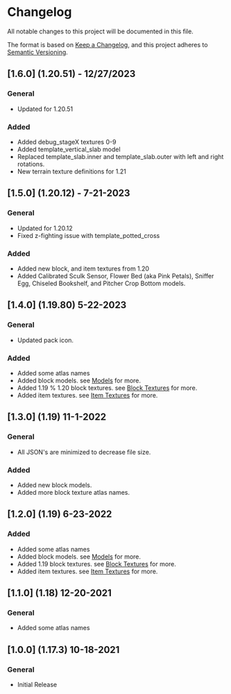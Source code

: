 # Changelog

All notable changes to this project will be documented in this file.

The format is based on [Keep a Changelog](https://keepachangelog.com/en/1.0.0/), and this project adheres to [Semantic Versioning](https://semver.org/spec/v2.0.0.html).

## [1.6.0] (1.20.51) - 12/27/2023
### General
- Updated for 1.20.51

### Added
- Added debug_stageX textures 0-9
- Added template_vertical_slab model
- Replaced template_slab.inner and template_slab.outer with left and right rotations.
- New terrain texture definitions for 1.21

## [1.5.0] (1.20.12) - 7-21-2023

### General
- Updated for 1.20.12
- Fixed z-fighting issue with template_potted_cross

### Added
- Added new block, and item textures from 1.20
- Added Calibrated Sculk Sensor, Flower Bed (aka Pink Petals), Sniffer Egg, Chiseled Bookshelf, and Pitcher Crop Bottom models.

## [1.4.0] (1.19.80) 5-22-2023

### General
- Updated pack icon.

### Added
- Added some atlas names
- Added block models. see [Models](docs/Models) for more.
- Added 1.19 % 1.20 block textures. see [Block Textures](docs/Block%20Textures) for more.
- Added item textures. see [Item Textures](docs/Item%20Textures) for more.

## [1.3.0] (1.19) 11-1-2022

### General
- All JSON's are minimized to decrease file size.

### Added
- Added new block models.
- Added more block texture atlas names.

## [1.2.0] (1.19) 6-23-2022
### Added

- Added some atlas names
- Added block models. see [Models](docs/Models.md) for more.
- Added 1.19 block textures. see [Block Textures](docs/Block%20Textures.md) for more.
- Added item textures. see [Item Textures](docs/Item%20Textures.md) for more.

## [1.1.0] (1.18) 12-20-2021
### General
- Added some atlas names

## [1.0.0] (1.17.3) 10-18-2021
### General
- Initial Release
